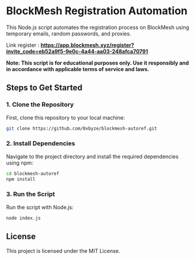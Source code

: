 # BlockMesh Registration Automation

This Node.js script automates the registration process on BlockMesh using temporary emails, random passwords, and proxies. 

Link register : **https://app.blockmesh.xyz/register?invite_code=eb52a9f5-9e0c-4a44-aa03-248afca70791**

**Note: This script is for educational purposes only. Use it responsibly and in accordance with applicable terms of service and laws.**



## Steps to Get Started

### 1. Clone the Repository
First, clone this repository to your local machine:

```bash
git clone https://github.com/0xbyze/blockmesh-autoref.git
```
### 2. Install Dependencies
Navigate to the project directory and install the required dependencies using npm:

```bash
cd blockmesh-autoref
npm install
```

### 3. Run the Script
Run the script with Node.js:

```bash
node index.js
```

## License
This project is licensed under the MIT License.

